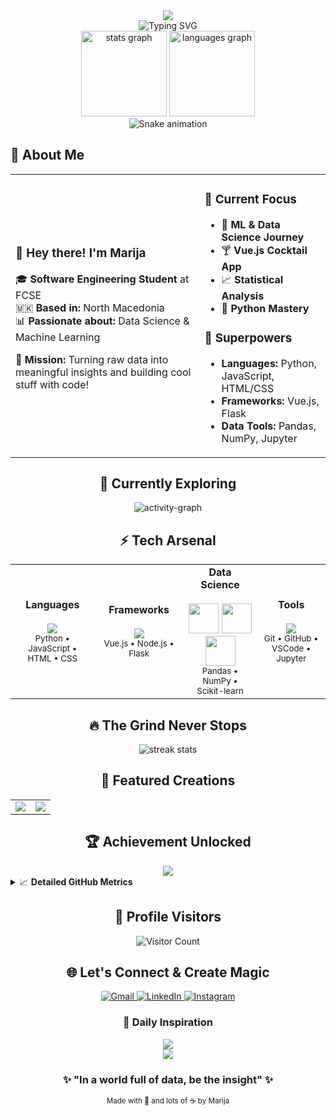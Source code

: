 <!-- Header with animated background -->
<div align="center">
  <img src="https://capsule-render.vercel.app/api?type=waving&color=gradient&customColorList=6,11,20&height=300&section=header&text=Marija%20Isailovska&fontSize=50&fontColor=fff&animation=twinkling&fontAlignY=35&desc=Turning%20Data%20Into%20Magic%20✨&descAlignY=55&descAlign=50" />
</div>

<!-- Animated typing with multiple lines -->
<div align="center">
  <img src="https://readme-typing-svg.herokuapp.com?font=JetBrains+Mono&size=18&duration=2000&pause=100&color=FF6B9D&center=true&multiline=true&width=600&height=100&lines=Data+Scientist+in+the+Making;🎓+Software+Engineering+%40+FCSE;💡+Turning+Coffee+into+Code" alt="Typing SVG" />
</div>

<!-- Custom metrics dashboard -->
<div align="center">
  <img height="137px" src="https://github-readme-stats.vercel.app/api?username=MarijaIsailovska&hide_title=true&hide_rank=false&show_icons=true&include_all_commits=true&count_private=true&disable_animations=false&theme=dracula&locale=en&hide_border=true&custom_title=Maria's%20Code%20Universe" alt="stats graph"  />
  <img height="137px" src="https://github-readme-stats.vercel.app/api/top-langs/?username=MarijaIsailovska&langs_count=8&count_private=true&layout=compact&theme=dracula&locale=en&hide_border=true&custom_title=Language%20Arsenal" alt="languages graph"  />
</div>

<!-- Snake eating contributions -->
<div align="center">
  <img src="https://raw.githubusercontent.com/MarijaIsailovska/MarijaIsailovska/output/snake.svg" alt="Snake animation" />
</div>

## 🎯 About Me

<table>
<tr>
<td width="60%">

### 👋 Hey there! I'm Marija

🎓 **Software Engineering Student** at FCSE  
🇲🇰 **Based in:** North Macedonia  
📊 **Passionate about:** Data Science & Machine Learning  

**🚀 Mission:** Turning raw data into meaningful insights and building cool stuff with code!


</td>
<td width="40%">

### 🎯 Current Focus
- 🧠 **ML & Data Science Journey**
- 🍸 **Vue.js Cocktail App** 
- 📈 **Statistical Analysis**
- 🐍 **Python Mastery**

### 💪 Superpowers
- **Languages:** Python, JavaScript, HTML/CSS
- **Frameworks:** Vue.js, Flask
- **Data Tools:** Pandas, NumPy, Jupyter

</td>
</tr>
</table>

<!-- Current activity with live updating -->
<div align="center">
  <h2>🚀 Currently Exploring</h2>
  <img src="https://github-readme-activity-graph.vercel.app/graph?username=MarijaIsailovska&bg_color=1a1b27&color=be90f2&line=638fda&point=35aea1&area=true&hide_border=true" alt="activity-graph">
</div>

<!-- Tech stack with cool hover effects -->
<div align="center">
  <h2>⚡ Tech Arsenal</h2>
</div>

<table align="center">
<tr>
<td align="center" width="200px">
<strong>Languages</strong><br><br>
<img src="https://skillicons.dev/icons?i=python,js,html,css" /><br>
<sub>Python • JavaScript • HTML • CSS</sub>
</td>

<td align="center" width="200px">
<strong>Frameworks</strong><br><br>
<img src="https://skillicons.dev/icons?i=vue,nodejs,flask" /><br>
<sub>Vue.js • Node.js • Flask</sub>
</td>

<td align="center" width="200px">
<strong>Data Science</strong><br><br>
<img src="https://cdn.jsdelivr.net/gh/devicons/devicon/icons/pandas/pandas-original.svg" height="48"/>
<img src="https://cdn.jsdelivr.net/gh/devicons/devicon/icons/numpy/numpy-original.svg" height="48"/>
<img src="https://upload.wikimedia.org/wikipedia/commons/0/05/Scikit_learn_logo_small.svg" height="48"/><br>
<sub>Pandas • NumPy • Scikit-learn</sub>
</td>

<td align="center" width="200px">
<strong>Tools</strong><br><br>
<img src="https://skillicons.dev/icons?i=git,github,vscode,jupyter" /><br>
<sub>Git • GitHub • VSCode • Jupyter</sub>
</td>
</tr>
</table>

<!-- Interactive contribution graph -->
<div align="center">
  <h2>🔥 The Grind Never Stops</h2>
  <img src="https://github-readme-streak-stats.herokuapp.com?user=MarijaIsailovska&theme=neon-palenight&hide_border=true&stroke=DD2727&background=0D1117&ring=FF6B9D&fire=FF6B9D&currStreakLabel=FF6B9D" alt="streak stats"/>
</div>

<!-- Project showcase with custom cards -->
<div align="center">
  <h2>🎯 Featured Creations</h2>
</div>

<div align="center">
<table>
<tr>
<td width="50%">
<div align="center">
<a href="https://github.com/MarijaIsailovska/ml-ds-learning-journey">
<img src="https://github-readme-stats.vercel.app/api/pin/?username=MarijaIsailovska&repo=ml-ds-learning-journey&theme=neon&hide_border=true&bg_color=0D1117&title_color=FF6B9D&icon_color=FF6B9D&text_color=FFF&description_lines_count=3" />
</a>
</div>
</td>
<td width="50%">
<div align="center">
<a href="https://github.com/MarijaiSailovska/cocktail">
<img src="https://github-readme-stats.vercel.app/api/pin/?username=MarijaIsailovska&repo=cocktail&theme=neon&hide_border=true&bg_color=0D1117&title_color=FF6B9D&icon_color=FF6B9D&text_color=FFF&description_lines_count=3" />
</a>
</div>
</td>
</tr>
</table>
</div>

<!-- Achievement showcase -->
<div align="center">
  <h2>🏆 Achievement Unlocked</h2>
  <img src="https://github-profile-trophy.vercel.app/?username=MarijaIsailovska&theme=matrix&no-frame=true&no-bg=false&margin-w=4&row=1&column=7" />
</div>
<details>
<summary>📈 <b>Detailed GitHub Metrics</b></summary>
<br>
<div align="center">
<img src="https://metrics.lecoq.io/MarijaIsailovska?template=classic&config.timezone=Europe%2FSkopje&config.animated=true" alt="Detailed metrics" />
</div>
</details>

<!-- Live visitor count with cool styling -->
<div align="center">
  <h2>👥 Profile Visitors</h2>
  <img src="https://profile-counter.glitch.me/MarijaIsailovska/count.svg" alt="Visitor Count" />
</div>

<!-- Contact section with animated buttons -->
<div align="center">
  <h2>🌐 Let's Connect & Create Magic</h2>
  
  <a href="mailto:marija.isailovska2003@gmail.com">
    <img src="https://img.shields.io/badge/Gmail-D14836?style=for-the-badge&logo=gmail&logoColor=white&labelColor=D14836" alt="Gmail"/>
  </a>
  <a href="https://www.linkedin.com/in/marija-isailovska/">
    <img src="https://img.shields.io/badge/LinkedIn-0077B5?style=for-the-badge&logo=linkedin&logoColor=white&labelColor=0077B5" alt="LinkedIn"/>
  </a>
  <a href="https://www.instagram.com/mari4e.i/">
    <img src="https://img.shields.io/badge/Instagram-E4405F?style=for-the-badge&logo=instagram&logoColor=white&labelColor=E4405F" alt="Instagram"/>
  </a>
</div>

<!-- Inspirational quote that changes daily -->
<div align="center">
  <h3>💭 Daily Inspiration</h3>
  <img src="https://quotes-github-readme.vercel.app/api?type=horizontal&theme=dark&border=true&quote=The%20best%20way%20to%20predict%20the%20future%20is%20to%20create%20it&author=Peter%20Drucker" />
</div>

<!-- Footer with wave animation -->
<div align="center">
  <img src="https://capsule-render.vercel.app/api?type=waving&color=gradient&customColorList=6,11,20&height=150&section=footer&animation=twinkling" />
  
  <h3>✨ "In a world full of data, be the insight" ✨</h3>
  
  <sub>Made with 💖 and lots of ☕ by Marija</sub>
</div>
